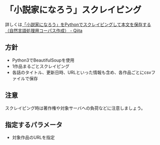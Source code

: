 # 「小説家になろう」スクレイピング
詳しくは[「小説家になろう」をPythonでスクレイピングして本文を保存する（自然言語処理用コーパス作成） - Qiita](https://qiita.com/kokokocococo555/items/8a750cc588c45782d2c2)
## 方針
- Python3でBeautifulSoupを使用
- 1作品まるごとスクレイピング
- 各話のタイトル、更新日時、URLといった情報も含め、各作品ごとにcsvファイルで保存
## 注意
スクレイピング時は著作権や対象サーバへの負荷などに注意しましょう。
## 指定するパラメータ
- 対象作品のURLを指定
